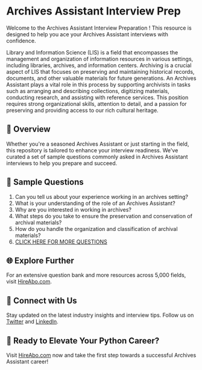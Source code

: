 # Archives Assistant Interview Prep

Welcome to the Archives Assistant Interview Preparation ! This resource is designed to help you ace your Archives Assistant interviews with confidence.

Library and Information Science (LIS) is a field that encompasses the management and organization of information resources in various settings, including libraries, archives, and information centers. Archiving is a crucial aspect of LIS that focuses on preserving and maintaining historical records, documents, and other valuable materials for future generations. An Archives Assistant plays a vital role in this process by supporting archivists in tasks such as arranging and describing collections, digitizing materials, conducting research, and assisting with reference services. This position requires strong organizational skills, attention to detail, and a passion for preserving and providing access to our rich cultural heritage.

## 🚀 Overview

Whether you're a seasoned Archives Assistant or just starting in the field, this repository is tailored to enhance your interview readiness. We've curated a set of sample questions commonly asked in Archives Assistant interviews to help you prepare and succeed.

## 📝 Sample Questions

1. Can you tell us about your experience working in an archives setting?
2. What is your understanding of the role of an Archives Assistant?
3. Why are you interested in working in archives?
4. What steps do you take to ensure the preservation and conservation of archival materials?
5. How do you handle the organization and classification of archival materials?
6. [CLICK HERE FOR MORE QUESTIONS](https://hireabo.com/job/18_2_15/Archives%20Assistant)

## 🌐 Explore Further

For an extensive question bank and more resources across 5,000 fields, visit [HireAbo.com](https://www.hireabo.com).

## 📱 Connect with Us

Stay updated on the latest industry insights and interview tips. Follow us on [Twitter](https://twitter.com/hireabo) and [LinkedIn](https://www.linkedin.com/in/hire-abo-3609972a8/).

## 🚀 Ready to Elevate Your Python Career?

Visit [HireAbo.com](https://www.hireabo.com) now and take the first step towards a successful Archives Assistant career!